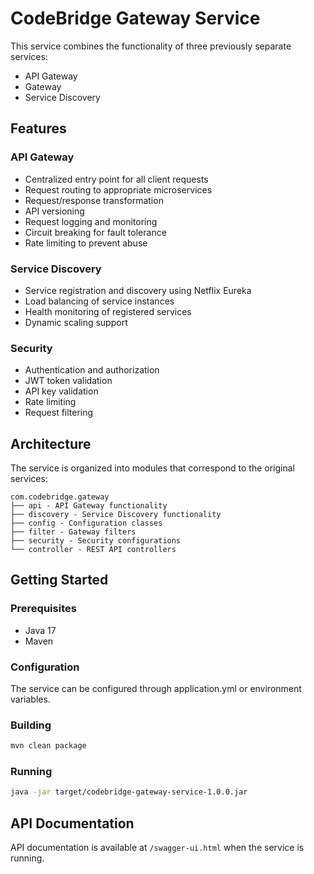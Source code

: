 # CodeBridge Gateway Service

This service combines the functionality of three previously separate services:
- API Gateway
- Gateway
- Service Discovery

## Features

### API Gateway
- Centralized entry point for all client requests
- Request routing to appropriate microservices
- Request/response transformation
- API versioning
- Request logging and monitoring
- Circuit breaking for fault tolerance
- Rate limiting to prevent abuse

### Service Discovery
- Service registration and discovery using Netflix Eureka
- Load balancing of service instances
- Health monitoring of registered services
- Dynamic scaling support

### Security
- Authentication and authorization
- JWT token validation
- API key validation
- Rate limiting
- Request filtering

## Architecture

The service is organized into modules that correspond to the original services:

```
com.codebridge.gateway
├── api - API Gateway functionality
├── discovery - Service Discovery functionality
├── config - Configuration classes
├── filter - Gateway filters
├── security - Security configurations
└── controller - REST API controllers
```

## Getting Started

### Prerequisites
- Java 17
- Maven

### Configuration
The service can be configured through application.yml or environment variables.

### Building
```bash
mvn clean package
```

### Running
```bash
java -jar target/codebridge-gateway-service-1.0.0.jar
```

## API Documentation
API documentation is available at `/swagger-ui.html` when the service is running.

